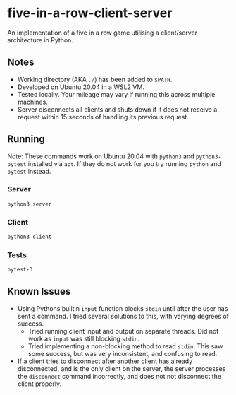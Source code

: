 # five-in-a-row-client-server
An implementation of a five in a row game utilising a client/server architecture in Python.

## Notes
- Working directory (AKA `./`) has been added to `$PATH`.
- Developed on Ubuntu 20.04 in a WSL2 VM.
- Tested locally. Your mileage may vary if running this across multiple machines.
- Server disconnects all clients and shuts down if it does not receive a request within 15 seconds of handling its previous request.

## Running
Note: These commands work on Ubuntu 20.04 with `python3` and `python3-pytest` installed via `apt`. If they do not work for you try running `python` and `pytest` instead.
### Server
```bash
python3 server
```
### Client
```bash
python3 client
```
### Tests
```bash
pytest-3
```

## Known Issues
- Using Pythons builtin `input` function blocks `stdin` until after the user has sent a command. I tried several solutions to this, with varying degrees of success.
  - Tried running client input and output on separate threads. Did not work as `input` was still blocking `stdin`.
  - Tried implementing a non-blocking method to read `stdin`. This saw some success, but was very inconsistent, and confusing to read.
- If a client tries to disconnect after another client has already disconnected, and is the only client on the server, the server processes the `disconnect` command incorrectly, and does not not disconnect the client properly.

